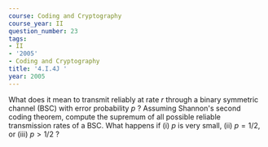 ```yaml
---
course: Coding and Cryptography
course_year: II
question_number: 23
tags:
- II
- '2005'
- Coding and Cryptography
title: '4.I.4J '
year: 2005
---
```



What does it mean to transmit reliably at rate $r$ through a binary symmetric channel (BSC) with error probability $p$ ? Assuming Shannon's second coding theorem, compute the supremum of all possible reliable transmission rates of a BSC. What happens if (i) $p$ is very small, (ii) $p=1 / 2$, or (iii) $p>1 / 2$ ?